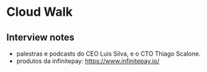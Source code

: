 # Cloud Walk 

## Interview notes
- palestras e podcasts do CEO Luis Silva, e o CTO Thiago Scalone.
- produtos da infinitepay: https://www.infinitepay.io/

